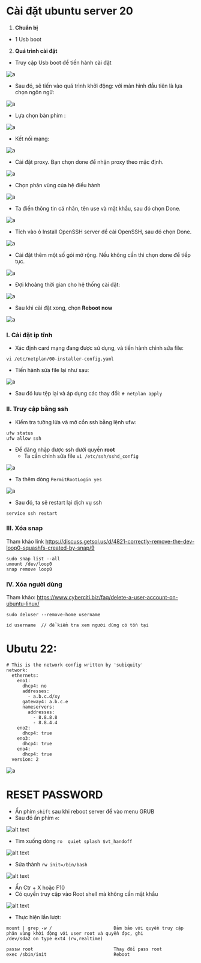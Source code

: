 # Cài đặt ubuntu server 20

1. **Chuẩn bị**
- 1 Usb boot

2. **Quá trình cài đặt**

- Truy cập Usb boot để tiến hành cài đặt

![a](https://f5-zpcloud.zdn.vn/8904641252933688613/4097bc70b96674382d77.jpg)

- Sau đó, sẽ tiến vào quá trình khởi động: với màn hình đầu tiên là lựa chọn ngôn ngữ:

![a](https://f5-zpcloud.zdn.vn/3920863633621604285/d6eb69b224a0e9feb0b1.jpg)

- Lựa chọn bàn phím :

![a](https://f5-zpcloud.zdn.vn/239535197194395124/015058ec17fedaa083ef.jpg)

- Kết nối mạng:

![a](https://f5-zpcloud.zdn.vn/5977009087528845936/5856d8409952540c0d43.jpg)

- Cài đặt proxy. Bạn chọn done để nhận proxy theo mặc định.

![a](https://f5-zpcloud.zdn.vn/7427372333160616912/e8cf933ed12c1c72453d.jpg)

- Chọn phân vùng của hệ điều hành

![a](https://f5-zpcloud.zdn.vn/5466306223438931207/c241464ec47f0921506e.jpg)


- Ta điền thông tin cá nhân, tên use và mật khẩu, sau đó chọn Done.

![a](https://f5-zpcloud.zdn.vn/3866023941489440249/68ec95ce25ffe8a1b1ee.jpg)

- Tích vào ô Install OpenSSH server để cài OpenSSH, sau đó chọn Done.

![a](https://f5-zpcloud.zdn.vn/4904975688491388268/0e86346c855d4803114c.jpg)

- Cài đặt thêm một số gói mở rộng. Nếu không cần thì chọn done để tiếp tục.

![a](https://f4-zpcloud.zdn.vn/3228787235407056398/e6cb435c3e4ef310aa5f.jpg)

- Đợi khoảng thời gian cho hệ thống cài đặt:

![a](https://f5-zpcloud.zdn.vn/4462226462377097544/216cea4c975e5a00034f.jpg)

- Sau khi cài đặt xong, chọn **Reboot now**

![a](https://f4-zpcloud.zdn.vn/1731166500867579602/7cb269fa04e8c9b690f9.jpg)


### I. Cài đặt ip tĩnh

- Xác định card mạng đang được sử dụng, và tiến hành chỉnh sửa file:

```
vi /etc/netplan/00-installer-config.yaml
```

- Tiến hành sửa file lại như sau:

![a](https://f4-zpcloud.zdn.vn/3459672418446660673/ada57a35b52c7872213d.jpg)

- Sau đó lưu tệp lại và áp dụng các thay đổi: `# netplan apply`

### II. Truy cập bằng ssh

- Kiểm tra tường lửa và mở cổn ssh bằng lệnh ufw:

```
ufw status
ufw allow ssh
```

- Để đăng nhập được ssh dưới quyền **root**
  - Ta cần chỉnh sửa file `vi /etc/ssh/sshd_config`

![a](https://f5-zpcloud.zdn.vn/6216297175284361074/ac4299646776aa28f367.jpg)

  - Ta thêm dòng `PermitRootLogin yes`

![a](https://f5-zpcloud.zdn.vn/7734485907080429510/3ab3972c2f13e24dbb02.jpg)

  - Sau đó, ta sẽ restart lại dịch vụ ssh

```
service ssh restart
```

### III. Xóa snap 

Tham khảo link https://discuss.getsol.us/d/4821-correctly-remove-the-dev-loop0-squashfs-created-by-snap/9
```
sudo snap list --all
umount /dev/loop0
snap remove loop0
```

### IV. Xóa người dùng

Tham khảo: https://www.cyberciti.biz/faq/delete-a-user-account-on-ubuntu-linux/

```
sudo deluser --remove-home username

id username  // để kiểm tra xem người dùng có tồn tại

```

# Ubutu 22:

```
# This is the network config written by 'subiquity'
network:
  ethernets:
    eno1:
      dhcp4: no
      addresses:
        - a.b.c.d/xy
      gateway4: a.b.c.e
      nameservers:
        addresses:
          - 8.8.8.8
          - 8.8.4.4
    eno2:
      dhcp4: true
    eno3:
      dhcp4: true
    eno4:
      dhcp4: true
  version: 2

```

![a](https://f8-zpcloud.zdn.vn/3281866082208179565/1c4144ec226df933a07c.jpg)

# RESET PASSWORD

- Ấn phím `shift` sau khi reboot server để vào menu GRUB 
- Sau đó ấn phím `e`:

![alt text](/Triển%20khai%20thực%20tế/OS/imgs/image.png)

- Tìm xuống dòng `ro  quiet splash $vt_handoff`

![alt text](/Triển%20khai%20thực%20tế/OS/imgs/image-1.png)

- Sửa thành `rw init=/bin/bash`

![alt text](/Triển%20khai%20thực%20tế/OS/imgs/image-2.png)

- Ấn Ctr + X hoặc F10
- Có quyền truy cập vào Root shell mà không cần mật khẩu

![alt text](/Triển%20khai%20thực%20tế/OS/imgs/image-3.png)

- Thực hiện lần lượt:

```
mount | grep -w /                       Đảm bảo với quyền truy cập phân vùng khởi động với user root và quyền đọc, ghi
/dev/sda2 on type ext4 (rw,realtime)

passw root                              Thay đổi pass root
exec /sbin/init                         Reboot
```
